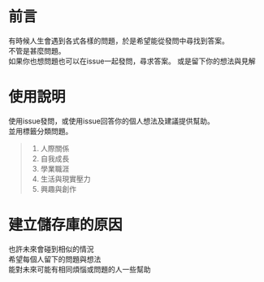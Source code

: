 # 前言
有時候人生會遇到各式各樣的問題，於是希望能從發問中尋找到答案。<br>
不管是甚麼問題。<br>
如果你也想問題也可以在issue一起發問，尋求答案。
或是留下你的想法與見解

# 使用說明
使用issue發問，或使用issue回答你的個人想法及建議提供幫助。<br>
並用標籤分類問題。
> 1. 人際關係
> 2. 自我成長
> 3. 學業職涯
> 4. 生活與現實壓力
> 5. 興趣與創作

# 建立儲存庫的原因
也許未來會碰到相似的情況<br>
希望每個人留下的問題與想法<br>
能對未來可能有相同煩惱或問題的人一些幫助
